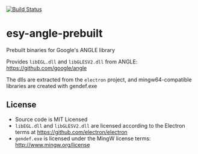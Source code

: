 [![Build Status](https://dev.azure.com/revery-ui/revery/_apis/build/status/revery-ui.esy-angle-prebuilt?branchName=refs%2Fpull%2F1%2Fmerge)](https://dev.azure.com/revery-ui/revery/_build/latest?definitionId=29&branchName=refs%2Fpull%2F1%2Fmerge)

# esy-angle-prebuilt

Prebuilt binaries for Google's ANGLE library

Provides `libEGL.dll` and `libGLESV2.dll` from ANGLE: https://github.com/google/angle

The dlls are extracted from the `electron` project, and mingw64-compatible libraries are created with gendef.exe

## License

- Source code is MIT Licensed
- `libEGL.dll` and `libGLESV2.dll` are licensed according to the Electron terms at https://github.com/electron/electron
- `gendef.exe` is licensed under the MingW license terms: http://www.mingw.org/license
